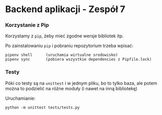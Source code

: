 # Backend aplikacji - Zespół 7

### Korzystanie z Pip

Korzystamy z `pip`, żeby mieć zgodne wersje bibliotek itp.

Po zainstalowaniu `pip` i pobraniu repozytorium trzeba wpisać:
```
pipenv shell      (uruchamia wirtualne srodowisko)
pipenv sync       (pobiera wszystkie dependencies z Pipfile.lock)
```

### Testy

Póki co testy są na `unittest` i w jednym pliku, bo to tylko baza, ale potem można to podzielić na różne moduły (i nawet na inną bibliotekę)

Uruchamianie:
```
python -m unittest tests/tests.py
```
